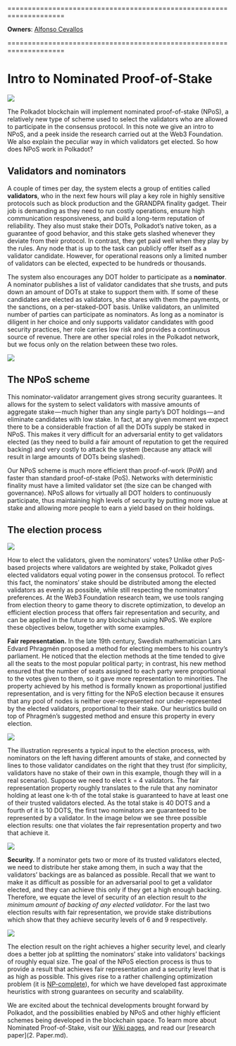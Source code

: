 ====================================================================

**Owners**: [Alfonso Cevallos](/research_team_members/alfonso.html)

====================================================================

# Intro to Nominated Proof-of-Stake

![](NPoS_Cover.png)


The Polkadot blockchain will implement nominated proof-of-stake (NPoS), a relatively new type of scheme used to select the validators who are allowed to participate in the consensus protocol. In this note we give an intro to NPoS, and a peek inside the research carried out at the Web3 Foundation. We also explain the peculiar way in which validators get elected. So how does NPoS work in Polkadot?

## Validators and nominators

A couple of times per day, the system elects a group of entities called **validators**, who in the next few hours will play a key role in highly sensitive protocols such as block production and the GRANDPA finality gadget. Their job is demanding as they need to run costly operations, ensure high communication responsiveness, and build a long-term reputation of reliability. They also must stake their DOTs, Polkadot’s native token, as a guarantee of good behavior, and this stake gets slashed whenever they deviate from their protocol. In contrast, they get paid well when they play by the rules. Any node that is up to the task can publicly offer itself as a validator candidate. However, for operational reasons only a limited number of validators can be elected, expected to be hundreds or thousands.

The system also encourages any DOT holder to participate as a **nominator**. A nominator publishes a list of validator candidates that she trusts, and puts down an amount of DOTs at stake to support them with. If some of these candidates are elected as validators, she shares with them the payments, or the sanctions, on a per-staked-DOT basis. Unlike validators, an unlimited number of parties can participate as nominators. As long as a nominator is diligent in her choice and only supports validator candidates with good security practices, her role carries low risk and provides a continuous source of revenue. There are other special roles in the Polkadot network, but we focus only on the relation between these two roles.

![](NPoS_1.png)



## The NPoS scheme

This nominator-validator arrangement gives strong security guarantees. It allows for the system to select validators with massive amounts of aggregate stake — much higher than any single party’s DOT holdings — and eliminate candidates with low stake. In fact, at any given moment we expect there to be a considerable fraction of all the DOTs supply be staked in NPoS. This makes it very difficult for an adversarial entity to get validators elected (as they need to build a fair amount of reputation to get the required backing) and very costly to attack the system (because any attack will result in large amounts of DOTs being slashed).

Our NPoS scheme is much more efficient than proof-of-work (PoW) and faster than standard proof-of-stake (PoS). Networks with deterministic finality must have a limited validator set (the size can be changed with governance). NPoS allows for virtually all DOT holders to continuously participate, thus maintaining high levels of security by putting more value at stake and allowing more people to earn a yield based on their holdings.

## The election process

![](NPoS_2.png)


How to elect the validators, given the nominators’ votes? Unlike other PoS-based projects where validators are weighted by stake, Polkadot gives elected validators equal voting power in the consensus protocol. To reflect this fact, the nominators’ stake should be distributed among the elected validators as evenly as possible, while still respecting the nominators’ preferences. At the Web3 Foundation research team, we use tools ranging from election theory to game theory to discrete optimization, to develop an efficient election process that offers fair representation and security, and can be applied in the future to any blockchain using NPoS. We explore these objectives below, together with some examples.

**Fair representation.** In the late 19th century, Swedish mathematician Lars Edvard Phragmén proposed a method for electing members to his country’s parliament. He noticed that the election methods at the time tended to give all the seats to the most popular political party; in contrast, his new method ensured that the number of seats assigned to each party were proportional to the votes given to them, so it gave more representation to minorities. The property achieved by his method is formally known as proportional justified representation, and is very fitting for the NPoS election because it ensures that any pool of nodes is neither over-represented nor under-represented by the elected validators, proportional to their stake. Our heuristics build on top of Phragmén’s suggested method and ensure this property in every election.

![](NPoS_3.png)


The illustration represents a typical input to the election process, with nominators on the left having different amounts of stake, and connected by lines to those validator candidates on the right that they trust (for simplicity, validators have no stake of their own in this example, though they will in a real scenario). Suppose we need to elect k = 4 validators. The fair representation property roughly translates to the rule that any nominator holding at least one k-th of the total stake is guaranteed to have at least one of their trusted validators elected. As the total stake is 40 DOTS and a fourth of it is 10 DOTS, the first two nominators are guaranteed to be represented by a validator. In the image below we see three possible election results: one that violates the fair representation property and two that achieve it.


![](NPoS_4.png)


**Security.** If a nominator gets two or more of its trusted validators elected, we need to distribute her stake among them, in such a way that the validators’ backings are as balanced as possible. Recall that we want to make it as difficult as possible for an adversarial pool to get a validator elected, and they can achieve this only if they get a high enough backing. Therefore, we equate the level of security of an election result to *the minimum amount of backing of any elected validator*. For the last two election results with fair representation, we provide stake distributions which show that they achieve security levels of 6 and 9 respectively.

![](NPoS_5.png)


The election result on the right achieves a higher security level, and clearly does a better job at splitting the nominators’ stake into validators’ backings of roughly equal size. The goal of the NPoS election process is thus to provide a result that achieves fair representation and a security level that is as high as possible. This gives rise to a rather challenging optimization problem (it is [NP-complete](https://www.britannica.com/science/NP-complete-problem)), for which we have developed fast approximate heuristics with strong guarantees on security and scalability.

We are excited about the technical developments brought forward by Polkadot, and the possibilities enabled by NPoS and other highly efficient schemes being developed in the blockchain space. To learn more about Nominated Proof-of-Stake, visit our [Wiki pages](https://wiki.polkadot.network/docs/en/learn-staking), and read our [research paper](2. Paper.md).
